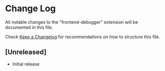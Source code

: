 # Change Log

All notable changes to the "frontend-debugger" extension will be documented in this file.

Check [Keep a Changelog](http://keepachangelog.com/) for recommendations on how to structure this file.

## [Unreleased]

- Initial release